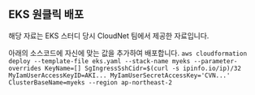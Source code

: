 ## EKS 원클릭 배포
해당 자료는 EKS 스터디 당시 CloudNet 팀에서 제공한 자료입니다.

아래의 소스코드에 자신에 맞는 값을 추가하여 배포합니다. 
`
aws cloudformation deploy --template-file eks.yaml --stack-name myeks --parameter-overrides KeyName=[] SgIngressSshCidr=$(curl -s ipinfo.io/ip)/32  MyIamUserAccessKeyID=AKI... MyIamUserSecretAccessKey='CVN...' ClusterBaseName=myeks --region ap-northeast-2
`
